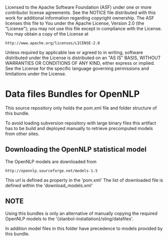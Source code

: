 Licensed to the Apache Software Foundation (ASF) under one or more
contributor license agreements.  See the NOTICE file distributed with
this work for additional information regarding copyright ownership.
The ASF licenses this file to You under the Apache License, Version 2.0
(the "License"); you may not use this file except in compliance with
the License.  You may obtain a copy of the License at

    http://www.apache.org/licenses/LICENSE-2.0

Unless required by applicable law or agreed to in writing, software
distributed under the License is distributed on an "AS IS" BASIS,
WITHOUT WARRANTIES OR CONDITIONS OF ANY KIND, either express or implied.
See the License for the specific language governing permissions and
limitations under the License.

# Data files Bundles for OpenNLP

This source repository only holds the pom.xml file and folder structure of this bundle.

To avoid loading subversion repository with large binary files this artifact has to be build and deployed manually to retrieve precomputed models from other sites.


## Downloading the OpenNLP statistical model 

The OpenNLP models are downloaded from 

    http://opennlp.sourceforge.net/models-1.5

This url is defined as property in the 'pom.xml'
The list of downloaded file is defined within the 'download_models.xml'

## NOTE

Using this bundles is only an alternative of manually copying the required OpenNLP models to the '{stanbol-installation}/sling/datafiles'.

In addition model files in this folder have precedence to models provided by this bundle.
